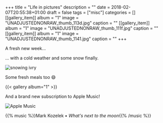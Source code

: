 +++
title = "Life in pictures"
description = ""
date = 2018-02-07T20:55:38+01:00
draft = false
tags = ["misc"]
categories = []
[[gallery_item]]
album = "1"
image = "UNADJUSTEDNONRAW_thumb_113d.jpg"
caption = ""
[[gallery_item]]
album = "1"
image = "UNADJUSTEDNONRAW_thumb_111f.jpg"
caption = ""
[[gallery_item]]
album = "1"
image = "UNADJUSTEDNONRAW_thumb_1141.jpg"
caption = ""
+++

A fresh new week...

<!--more-->

... with a cold weather and some snow finally.

![snowing ivry](/img/UNADJUSTEDNONRAW_thumb_1142.jpg)

Some fresh meals too :smile:

{{< gallery album="1" >}}

And a brand new subscription to Apple Music!

![Apple Music](/img/2018-02-07-20-52-12.png)

{{% music %}}Mark Kozelek • *What's next to the moon*{{% /music %}}
